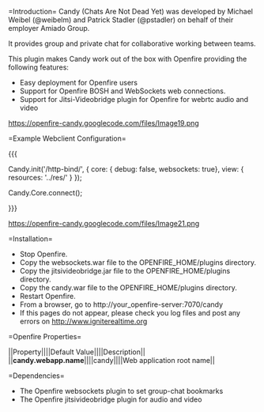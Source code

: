 =Introduction=
Candy (Chats Are Not Dead Yet) was developed by Michael Weibel (@weibelm) and Patrick Stadler (@pstadler) on behalf of their employer Amiado Group. <p/>It provides group and private chat for  collaborative working between teams.

This plugin makes Candy work out of the box with Openfire providing the following features:

 * Easy deployment for Openfire users
 * Support for Openfire BOSH and WebSockets web connections.
 * Support for Jitsi-Videobridge plugin for Openfire for webrtc audio and video

https://openfire-candy.googlecode.com/files/Image19.png

=Example Webclient Configuration=

{{{

Candy.init('/http-bind/', {
	core: { debug: false, websockets: true},
	view: { resources: '../res/' }
});

Candy.Core.connect();

}}}

https://openfire-candy.googlecode.com/files/Image21.png

=Installation=

 * Stop Openfire.
 * Copy the websockets.war file to the OPENFIRE_HOME/plugins directory.
 * Copy the jitsivideobridge.jar file to the OPENFIRE_HOME/plugins directory.
 * Copy the candy.war file to the OPENFIRE_HOME/plugins directory.
 * Restart Openfire.
 * From a browser, go to http://your_openfire-server:7070/candy
 * If this pages do not appear, please check you log files and post any errors on http://www.igniterealtime.org

=Openfire Properties=

||Property||||Default Value||||Description||
||<b>candy.webapp.name</b>||||candy||||Web application root name||

=Dependencies=

 * The Openfire websockets plugin to set group-chat bookmarks
 * The Openfire jitsivideobridge plugin for audio and video
